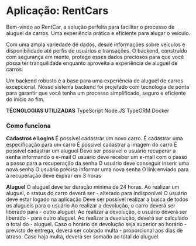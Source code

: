 # Aplicação: RentCars

Bem-vindo ao RentCar, a solução perfeita para facilitar o processo de aluguel de carros. Uma experiência prática e eficiente para alugar o veículo.

Com uma ampla variedade de dados, desde informações sobre veículos e disponibilidade até perfis de usuários e transações. O backend, construído com segurança em mente, protege esses dados preciosos para que você possa ter tranquilidade enquanto aproveita a experiência de aluguel de carros. 

Um backend robusto é a base para uma experiência de aluguel de carros excepcional. Nosso sistema backend foi projetado com tecnologia de ponta para garantir que você tenha um processo simplificado, seguro e eficiente do início ao fim.


**TÉCNOLOGIAS UTILIZADAS**
TypeScript
Node.JS
TypeORM
Docker


### Como funciona

**Cadastros e Logins**
É possível cadastrar um novo carro.
É cadastrar uma especificação para um carro
É possível cadastrar a imagem do carro
É possível cadastrar um aluguel
Deve ser possível o usuário recuperar a senha informando o e-mail
O usuário deve receber um e-mail com o passo a passo para a recuperação da senha
O usuário deve conseguir inserir uma nova senha
O usuário precisa informar uma nova senha
O link enviado para a recuperação deve expirar em 3 horas

**Aluguel**
O aluguel deve ter duração mínima de 24 horas.
Ao realizar um aluguel, o status do carro deverá ser - alterado para indisponível
O usuário deve estar logado na aplicação
Deve ser possível realizar a busca de todos os alugueis para o usuário
Ao realizar a devolução, o carro deverá ser liberado para - outro aluguel.
Ao realizar a devolução, o usuário deverá ser liberado - para outro aluguel.
Ao realizar a devolução, deverá ser calculado o total do - aluguel.
Caso o horário de devolução seja superior ao horário - previsto de entrega, deverá ser cobrado multa - proporcional aos dias de atraso.
Caso haja multa, deverá ser somado ao total do aluguel.

